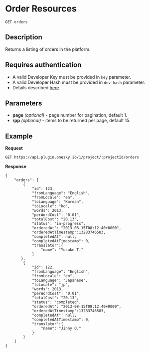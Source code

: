 # Order Resources

    GET orders

## Description
Returns a listing of orders in the platform.


## Requires authentication
- A valid Developer Key must be provided in `key` parameter.
- A valid Developer Hash must be provided in `dev-hash` parameter.
- Details described [here](/README.md#authentication)


## Parameters
- **page** _(optional)_ - page number for pagination, default 1.
- **rpp** _(optional)_ - items to be returned per page, default 15.


## Example
**Request**

    GET https://api.plugin.onesky.io/1/project/:projectId/orders

**Response**
```
{
    "orders": [
        {
            "id": 123,
            "fromLanguage": "English",
            "fromLocale": "en",
            "toLanguage": "Korean",
            "toLocale": "ko",
            "words": 2013,
            "perWordCost": "0.01",
            "totalCost": "20.13",
            "status": "in-progress",
            "orderedAt": "2013-08-15T08:12:40+0000",
            "orderedAtTimestamp":13283746583,
            "completedAt": null,
            "completedAtTimestamp": 0,
            "translator":{
                "name": "Yusuke T."
            }
       },
        {
            "id": 122,
            "fromLanguage": "English",
            "fromLocale": "en",
            "toLanguage": "Japanese",
            "toLocale": "jp",
            "words": 2013,
            "perWordCost": "0.01",
            "totalCost": "20.13",
            "status": "completed",
            "orderedAt": "2013-08-15T08:12:40+0000",
            "orderedAtTimestamp":13283746583,
            "completedAt": null,
            "completedAtTimestamp": 0,
            "translator":{
                "name": "Jinny O."
            }
        }
    ]
}
```
